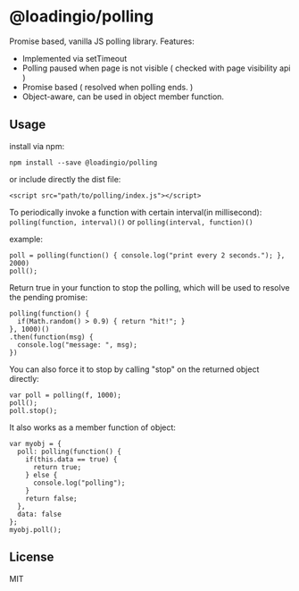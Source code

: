 # @loadingio/polling

Promise based, vanilla JS polling library. Features:

 - Implemented via setTimeout
 - Polling paused when page is not visible ( checked with page visibility api )
 - Promise based ( resolved when polling ends. )
 - Object-aware, can be used in object member function.


## Usage


install via npm:

    npm install --save @loadingio/polling

or include directly the dist file:

    <script src="path/to/polling/index.js"></script>

To periodically invoke a function with certain interval(in millisecond): `polling(function, interval)()` or `polling(interval, function)()`

example:

    poll = polling(function() { console.log("print every 2 seconds."); }, 2000)
    poll();

Return true in your function to stop the polling, which will be used to resolve the pending promise:

    polling(function() {
      if(Math.random() > 0.9) { return "hit!"; }
    }, 1000)()
    .then(function(msg) {
      console.log("message: ", msg);
    })


You can also force it to stop by calling "stop" on the returned object directly:

    var poll = polling(f, 1000);
    poll();
    poll.stop();


It also works as a member function of object:

    var myobj = {
      poll: polling(function() {
        if(this.data == true) {
          return true;
        } else {
          console.log("polling");
        }
        return false;
      },
      data: false
    };
    myobj.poll();


## License

MIT
